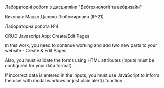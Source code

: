 Лабораторні роботи з дисципліни "Вебтехнології та вебдизайн"

Виконав: Мацко Данило Любомирович (ІР-21)

Лабораторна робота №4

CRUD Javascript App: Create/Edit Pages

In this work, you need to continue working and add two new 
parts to your website - Create & Edit Pages

Also, you must validate the forms using HTML attributes (inputs must be
configured for your data format).

If incorrect data is entered in the inputs, you must use JavaScript to inform
the user with modal windows or just plain alert() function.